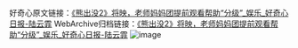 好奇心原文链接：[《熊出没2》将映，老师妈妈团提前观看帮助“分级”_娱乐_好奇心日报-陆云霏](https://www.qdaily.com/articles/5302.html)
WebArchive归档链接：[《熊出没2》将映，老师妈妈团提前观看帮助“分级”_娱乐_好奇心日报-陆云霏](http://web.archive.org/web/20181019193210/http://www.qdaily.com:80/articles/5302.html)
![image](http://ww3.sinaimg.cn/large/007d5XDply1g3wguspc4yj30u02t7nor)